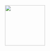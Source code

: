 <div align="center">
<img height="128" src="https://media1.tenor.com/m/eTR29ucM1aEAAAAC/123-pepe-the-frog.gif"  />
</div>

